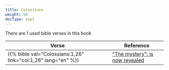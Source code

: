 ```yaml
---
title: Colossians
weight: 50
docType: expl
---
```


There are 1 used bible verses in this book

| Verse | Reference |
|-------|-----------|
| {{% bible val="Colossians:1,26" link="col:1,26" lang="en" %}} | ["The mystery": is now revealed](/expl/../expl/background/structure/the-three-mysteries#e458) |
